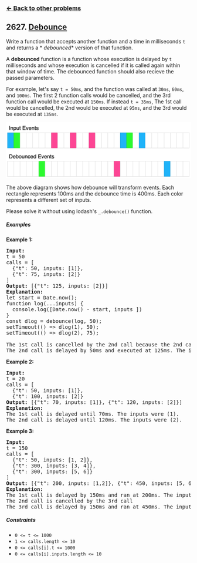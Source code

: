 ### [&#8592; Back to other problems](../../README.md)

## 2627. [Debounce](https://leetcode.com/problems/debounce/)

Write a function that accepts another function and a time in milliseconds `t` and returns a *
*debounced**
version of that function.

A **debounced** function is a function whose execution is delayed by `t` milliseconds and whose
execution
is cancelled if it is called again within that window of time. The debounced function should also
recieve the passed parameters.

For example, let's say `t = 50ms`, and the function was called at `30ms`, `60ms`, and `100ms`. The
first 2
function calls would be cancelled, and the 3rd function call would be executed at `150ms`. If
instead
`t = 35ms`, The 1st call would be cancelled, the 2nd would be executed at `95ms`, and the 3rd would
be
executed at `135ms`.

![debounce example](assets/debounce.png "Debounce example")

The above diagram shows how debounce will transform events. Each rectangle represents 100ms and the
debounce time is 400ms. Each color represents a different set of inputs.

Please solve it without using lodash's `_.debounce()` function.

##### Examples

**Example 1:**

<pre>
<b>Input:</b>
t = 50
calls = [
  {"t": 50, inputs: [1]},
  {"t": 75, inputs: [2]}
]
<b>Output:</b> [{"t": 125, inputs: [2]}]
<b>Explanation:</b>
let start = Date.now();
function log(...inputs) { 
  console.log([Date.now() - start, inputs ])
}
const dlog = debounce(log, 50);
setTimeout(() => dlog(1), 50);
setTimeout(() => dlog(2), 75);

The 1st call is cancelled by the 2nd call because the 2nd call occurred before 100ms
The 2nd call is delayed by 50ms and executed at 125ms. The inputs were (2).
</pre>

**Example 2:**

<pre>
<b>Input:</b>
t = 20
calls = [
  {"t": 50, inputs: [1]},
  {"t": 100, inputs: [2]}
<b>Output:</b> [{"t": 70, inputs: [1]}, {"t": 120, inputs: [2]}]
<b>Explanation:</b>
The 1st call is delayed until 70ms. The inputs were (1).
The 2nd call is delayed until 120ms. The inputs were (2).
</pre>

**Example 3:**

<pre>
<b>Input:</b>
t = 150
calls = [
  {"t": 50, inputs: [1, 2]},
  {"t": 300, inputs: [3, 4]},
  {"t": 300, inputs: [5, 6]}
]
<b>Output:</b> [{"t": 200, inputs: [1,2]}, {"t": 450, inputs: [5, 6]}]
<b>Explanation:</b>
The 1st call is delayed by 150ms and ran at 200ms. The inputs were (1, 2).
The 2nd call is cancelled by the 3rd call
The 3rd call is delayed by 150ms and ran at 450ms. The inputs were (5, 6).
</pre>

##### Constraints

* <code>0 <= t <= 1000</code>
* <code>1 <= calls.length <= 10</code>
* <code>0 <= calls[i].t <= 1000</code>
* <code>0 <= calls[i].inputs.length <= 10</code>

